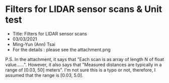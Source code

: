 # Filters for LIDAR sensor scans &amp; Unit test



- Title: Filters for LIDAR sensor scans
- 03/03/2021
- Ming-Yun (Ann) Tsai
- For the details : please see the attachment.png

P.S.
In the attachment, it says that "Each scan is as array of length N of float value......".
However, it also says that "Measured distances are typically in a range of [0.03, 50] meters". 
I'm not sure this is a typo or not, therefore, I assumed that the range is [0.03, 5.0].


